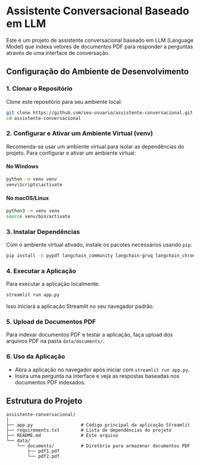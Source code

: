 # Assistente Conversacional Baseado em LLM

Este é um projeto de assistente conversacional baseado em LLM (Language Model) que indexa vetores de documentos PDF para responder a perguntas através de uma interface de conversação.

## Configuração do Ambiente de Desenvolvimento

### 1. Clonar o Repositório

Clone este repositório para seu ambiente local:

```bash
git clone https://github.com/seu-usuario/assistente-conversacional.git
cd assistente-conversacional
```

### 2. Configurar e Ativar um Ambiente Virtual (venv)

Recomenda-se usar um ambiente virtual para isolar as dependências do projeto. Para configurar e ativar um ambiente virtual:

#### No Windows

```bash
python -m venv venv
venv\Scripts\activate
```

#### No macOS/Linux

```bash
python3 -m venv venv
source venv/bin/activate
```

### 3. Instalar Dependências

Com o ambiente virtual ativado, instale os pacotes necessários usando `pip`:

```bash
pip install -U pypdf langchain_community langchain-groq langchain_chroma langchain_sentence-transformers langchain-huggingface streamlit
```

### 4. Executar a Aplicação

Para executar a aplicação localmente:

```bash
streamlit run app.py
```

Isso iniciará a aplicação Streamlit no seu navegador padrão.

### 5. Upload de Documentos PDF

Para indexar documentos PDF e testar a aplicação, faça upload dos arquivos PDF na pasta `data/documents/`.

### 6. Uso da Aplicação

- Abra a aplicação no navegador após iniciar com `streamlit run app.py`.
- Insira uma pergunta na interface e veja as respostas baseadas nos documentos PDF indexados.

## Estrutura do Projeto

```
assistente-conversacional/
│
├── app.py                  # Código principal da aplicação Streamlit
├── requirements.txt        # Lista de dependências do projeto
├── README.md               # Este arquivo
└── data/
    └── documents/          # Diretório para armazenar documentos PDF
        ├── pdf1.pdf
        └── pdf2.pdf
```
